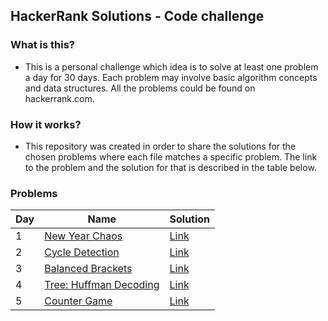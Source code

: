## HackerRank Solutions - Code challenge

### What is this?

- This is a personal challenge which idea is to solve at least one problem a day for 30 days. Each problem may involve basic algorithm concepts and data structures. All the problems could be found on hackerrank.com.

### How it works?

- This repository was created in order to share the solutions for the chosen problems where each file matches a specific problem. The link to the problem and the solution for that is described in the table below.

### Problems

| **Day** | **Name**                                                                                                                                                                | **Solution**                                                                              |
| ------- | ----------------------------------------------------------------------------------------------------------------------------------------------------------------------- | ----------------------------------------------------------------------------------------- |
| 1       | [New Year Chaos](https://www.hackerrank.com/challenges/new-year-chaos/problem?h_l=interview&playlist_slugs%5B%5D=interview-preparation-kit&playlist_slugs%5B%5D=arrays) | [Link](https://github.com/mauriciomd/hackerrank-solutions/blob/master/new-year-chaos.py)  |
| 2       | [Cycle Detection](https://www.hackerrank.com/challenges/detect-whether-a-linked-list-contains-a-cycle/problem)                                                          | [Link](https://github.com/mauriciomd/hackerrank-solutions/blob/master/cycle-detection.py) |
| 3 | [Balanced Brackets](https://www.hackerrank.com/challenges/balanced-brackets/problem) | [Link](https://github.com/mauriciomd/hackerrank-solutions/blob/master/balanced-brackets.py)
| 4 | [Tree: Huffman Decoding](https://www.hackerrank.com/challenges/tree-huffman-decoding/problem) | [Link](https://github.com/mauriciomd/hackerrank-solutions/blob/master/tree-huffman-decoding.py)
| 5 | [Counter Game](https://www.hackerrank.com/challenges/counter-game/problem) | [Link](https://github.com/mauriciomd/hackerrank-solutions/blob/master/counter-game.py)
